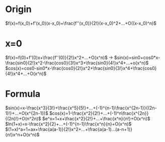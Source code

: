 # Origin
$f(x)=f(x_0)+f'(x_0)(x-x_0)+\frac{f''(x_0)}{2!}(x-x_0)^2+...+O((x-x_0)^n)$
# x=0
$f(x)=f(0)+f'(0)x+\frac{f''(0)}{2!}x^2+...+O(x^n)$
->
$sin(x)=sin0+cos0*x-\frac{sin0}{2!}x^2-\frac{cos0}{3!}x^3+\frac{sin0}{4!}x^4+...+o(x^n)$
$cos(x)=cos0-sin0*x-\frac{cos0}{2!}x^2+\frac{sin0}{3!}x^4+\frac{cos0}{4!}x^4+...+O(x^n)$
# Formula
$sin(x)=x-\frac{x^3}{3!}+\frac{x^5}{5!}+...+(-1)^{n-1}\frac{x^{2n-1}}{(2n-1)!}+...+O(x^{2n-1})$
$cos(x)=1-\frac{x^2}{2!}+...+(-1)^n\frac{x^{2n}}{(2n)!}+O(n^2n)$
$e^x=1+x+\frac{x^2}{2!}+...+\frac{x^n}{n!}+O(x^n)$
$ln(1+x)=x-\frac{x^2}{2}+...+(-1)^{n-1}\frac{x^n}{n}+O(x^n)$
$(1+x)^a=1+ax+\frac{a(a-1)}{2!}x^2+...+\frac{a(a-1)...(a-n+1)}{n!}x^n+O(x^n)$